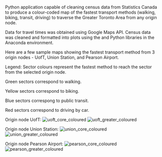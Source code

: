 Python application capable of cleaning census data from Statistics Canada to produce a colour-coded map of
the fastest transport methods (walking, biking, transit, driving) to traverse the Greater Toronto Area from any origin
node.

Data for travel times was obtained using Google Maps API. Census data was cleaned and formatted into plots
using the <geopandas> and <matplotlib> Python libraries in the Anaconda environment.

Here are a few sample maps showing the fastest transport method from 3 origin nodes - UofT, Union Station, and Pearson Airport.

Legend: Sector colours represent the fastest method to reach the sector from the selected origin node. 

Green sectors correspond to walking.

Yellow sectors correspond to biking.

Blue sectors correspong to public transit.

Red sectors correspond to driving by car.

Origin node UofT:
![uoft_core_coloured](https://github.com/user-attachments/assets/94b053b2-eddf-4325-b2aa-3edf00004062)
![uoft_greater_coloured](https://github.com/user-attachments/assets/3900ec5a-f629-479a-88e6-bb70ad4a9977)

Origin node Union Station:
![union_core_coloured](https://github.com/user-attachments/assets/db8c8c8b-3f13-469f-b09e-6a4d1d555b4a)
![union_greater_coloured](https://github.com/user-attachments/assets/d11ff39e-acad-4614-a56a-58fb6b80bf9b)

Origin node Pearson Airport:
![pearson_core_coloured](https://github.com/user-attachments/assets/115701b7-9bd4-4922-bdd4-8e04952677cb)
![pearson_greater_coloured](https://github.com/user-attachments/assets/0223595c-a3d1-4a8f-8f29-96fd72542c07)
